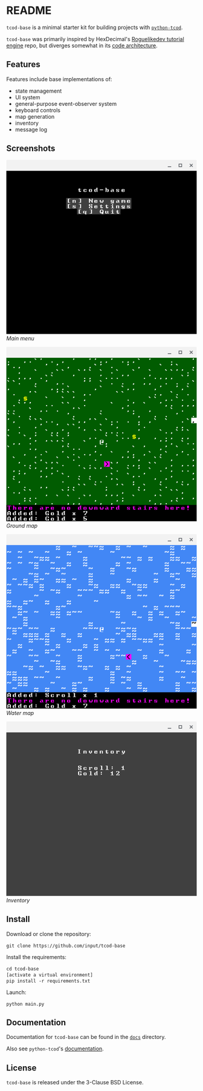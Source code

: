 # README

`tcod-base` is a minimal starter kit for building projects with [`python-tcod`](https://github.com/libtcod/python-tcod).

`tcod-base` was primarily inspired by HexDecimal's [Roguelikedev tutorial engine](https://github.com/HexDecimal/roguelikedev-tutorial-engine-2024) repo, but diverges somewhat in its [code architecture](docs/architecture.md).


## Features

Features include base implementations of:
- state management
- UI system
- general-purpose event-observer system
- keyboard controls
- map generation
- inventory
- message log


## Screenshots

![tcod-base main menu](/assets/screenshots/main-menu.png)
*Main menu*

![tcod-base ground map](/assets/screenshots/map-ground.png)
*Ground map*

![tcod-base water map](/assets/screenshots/map-water.png)
*Water map*

![tcod-base inventory](/assets/screenshots/inventory.png)
*Inventory*


## Install

Download or clone the repository:
```
git clone https://github.com/input/tcod-base
```

Install the requirements:
```
cd tcod-base
[activate a virtual environment]
pip install -r requirements.txt
```

Launch:
```
python main.py
```


## Documentation

Documentation for `tcod-base` can be found in the [`docs`](docs) directory.

Also see `python-tcod`'s [documentation](https://python-tcod.readthedocs.io/en/latest/index.html).


## License

`tcod-base` is released under the 3-Clause BSD License.

